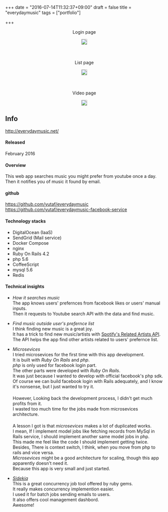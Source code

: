 +++
date = "2016-07-14T11:32:37+09:00"
draft = false
title = "everydaymusic"
tags = ["portfolio"]

+++

<!--more-->

<p style="text-align: center;">Login page</p>
<p style="text-align: center;"><img src="/images/everydaymusic/everydaymusic_01.png" class="image" style="border: 1px solid rgba(0, 0, 0, 0.3);"></p>
　  
<p style="text-align: center;">List page</p>
<p style="text-align: center;"><img src="/images/everydaymusic/everydaymusic_02.png" class="image" style="border: 1px solid rgba(0, 0, 0, 0.3);"></p>
　  
<p style="text-align: center;">Video page</p>
<p style="text-align: center;"><img src="/images/everydaymusic/everydaymusic_03.png" class="image" style="border: 1px solid rgba(0, 0, 0, 0.3);"></p>

## Info

<http://everydaymusic.net/>

#### Released
February 2016

#### Overview  
This web app searches music you might prefer from youtube once a day.  
Then it notifies you of music it found by email.  

#### github

<https://github.com/yutaf/everydaymusic>  
<https://github.com/yutaf/everydaymusic-facebook-service>  

#### Technology stacks

- DigitalOcean (IaaS)
- SendGrid (Mail service)
- Docker Compose
- nginx
- Ruby On Rails 4.2
- php 5.6
- CoffeeScript
- mysql 5.6
- Redis

#### Technical insights

- *How it searches music*  
The app knows users' prefernces from facebook likes or users' manual inputs.  
Then it requests to Youtube search API with the data and find music.  

- *Find music outside user's prefernce list*  
I think finding new music is a great joy.  
It has a trick to find new music/artists with [Spotify's Related Artists API](https://developer.spotify.com/web-api/get-related-artists/).  
The API helps the app find other artists related to users' prefernce list.  

- *Microsevices*  
I tried microsevices for the first time with this app development.  
It is built with *Ruby On Rails* and *php*.  
*php* is only used for facebook login part.  
The other parts were developed with *Ruby On Rails*.  
It was just because I wanted to develop with official facebook's php sdk.  
Of course we can build facebook login with Rails adequately, and I know it's nonsense, but I just wanted to try it.  
　  
However, Looking back the development process, I didn't get much profits from it.  
I wasted too much time for the jobs made from microsevices architecture.  
　  
A lesson I got is that *microsevices* makes a lot of duplicated works.  
I mean, If I implement model jobs like fetching records from MySql in Rails service, I should implement another same model jobs in php.  
This made me feel like the code I should implement getting twice.  
Besides, There is context switch, I think, when you move from php to rails and vice versa.  
*Microsevices* might be a good architecture for scaling, though this app apparently doesn't need it.  
Because this app is very small and just started.  

- *[Sidekiq](http://sidekiq.org/)*  
This is a great concurrency job tool offered by ruby gems.  
It really makes concurrency implemention easier.  
I used it for batch jobs sending emails to users.  
It also offers cool management dashbord.  
Awesome!  

